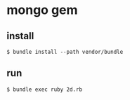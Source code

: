# mongo gem

## install
```
$ bundle install --path vendor/bundle
```

## run
```
$ bundle exec ruby 2d.rb
```

